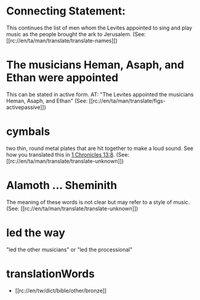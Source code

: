 # Connecting Statement:

This continues the list of men whom the Levites appointed to sing and play music as the people brought the ark to Jerusalem. (See: [[rc://en/ta/man/translate/translate-names]])

# The musicians Heman, Asaph, and Ethan were appointed

This can be stated in active form. AT: "The Levites appointed the musicians Heman, Asaph, and Ethan" (See: [[rc://en/ta/man/translate/figs-activepassive]])

# cymbals

two thin, round metal plates that are hit together to make a loud sound. See how you translated this in [1 Chronicles 13:8](../13/07.md). (See: [[rc://en/ta/man/translate/translate-unknown]])

# Alamoth ... Sheminith

The meaning of these words is not clear but may refer to a style of music. (See: [[rc://en/ta/man/translate/translate-unknown]])

# led the way

"led the other musicians" or "led the processional"

# translationWords

* [[rc://en/tw/dict/bible/other/bronze]]